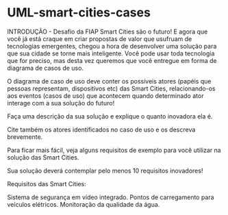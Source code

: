 # UML-smart-cities-cases
INTRODUÇÃO - Desafio da FIAP
Smart Cities são o futuro! E agora que você já está craque em criar propostas de valor que usufruam de tecnologias emergentes, chegou a hora de desenvolver uma solução para que sua cidade se torne mais inteligente. Você pode usar toda tecnologia que for preciso, mas desta vez queremos que você entregue em forma de diagrama de casos de uso.

 

O diagrama de caso de uso deve conter os possíveis atores (papéis que pessoas representam, dispositivos etc) das Smart Cities, relacionando-os aos eventos (casos de uso) que acontecem quando determinado ator interage com a sua solução do futuro!

 

Faça uma descrição da sua solução e explique o quanto inovadora ela é.

Cite também os atores identificados no caso de uso e os descreva brevemente.

Para ficar mais fácil, veja alguns requisitos de exemplo para você utilizar na solução das Smart Cities.

Sua solução deverá contemplar pelo menos 10 requisitos inovadores!

 

Requisitos das Smart Cities:

Sistema de segurança em vídeo integrado.
Pontos de carregamento para veículos elétricos.
Monitoração da qualidade da água.
